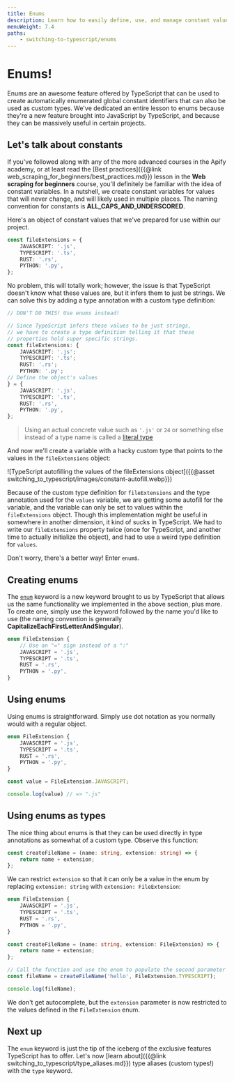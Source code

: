 ```yaml
---
title: Enums
description: Learn how to easily define, use, and manage constant values using this epic feature called "enums" that TypeScript brings to the table.
menuWeight: 7.4
paths:
    - switching-to-typescript/enums
---
```


# [](#enums) Enums!

Enums are an awesome feature offered by TypeScript that can be used to create automatically enumerated global constant identifiers that can also be used as custom types. We've dedicated an entire lesson to enums because they're a new feature brought into JavaScript by TypeScript, and because they can be massively useful in certain projects.

## [](#lets-talk-about-constants) Let's talk about constants

If you've followed along with any of the more advanced courses in the Apify academy, or at least read the [Best practices]({{@link web_scraping_for_beginners/best_practices.md}}) lesson in the **Web scraping for beginners** course, you'll definitely be familiar with the idea of constant variables. In a nutshell, we create constant variables for values that will never change, and will likely used in multiple places. The naming convention for constants is **ALL_CAPS_AND_UNDERSCORED**.

Here's an object of constant values that we've prepared for use within our project.

```TypeScript
const fileExtensions = {
    JAVASCRIPT: '.js',
    TYPESCRIPT: '.ts',
    RUST: '.rs',
    PYTHON: '.py',
};
```

No problem, this will totally work; however, the issue is that TypeScript doesn't know what these values are, but it infers them to just be strings. We can solve this by adding a type annotation with a custom type definition:

```TypeScript
// DON'T DO THIS! Use enums instead!

// Since TypeScript infers these values to be just strings,
// we have to create a type definition telling it that these
// properties hold super specific strings.
const fileExtensions: {
    JAVASCRIPT: '.js';
    TYPESCRIPT: '.ts';
    RUST: '.rs';
    PYTHON: '.py';
// Define the object's values
} = {
    JAVASCRIPT: '.js',
    TYPESCRIPT: '.ts',
    RUST: '.rs',
    PYTHON: '.py',
};
```

> Using an actual concrete value such as `'.js'` or `24` or something else instead of a type name is called a [literal type](https://www.typescriptlang.org/docs/handbook/literal-types.html)

And now we'll create a variable with a hacky custom type that points to the values in the `fileExtensions` object:

![TypeScript autofilling the values of the fileExtensions object]({{@asset switching_to_typescript/images/constant-autofill.webp}})

Because of the custom type definition for `fileExtensions` and the type annotation used for the `values` variable, we are getting some autofill for the variable, and the variable can only be set to values within the `fileExtensions` object. Though this implementation might be useful in somewhere in another dimension, it kind of sucks in TypeScript. We had to write our `fileExtensions` property twice (once for TypeScript, and another time to actually initialize the object), and had to use a weird type definition for `values`.

Don't worry, there's a better way! Enter `enum`s.

## [](#creating-enums) Creating enums

The [`enum`](https://www.typescriptlang.org/docs/handbook/enums.html) keyword is a new keyword brought to us by TypeScript that allows us the same functionality we implemented in the above section, plus more. To create one, simply use the keyword followed by the name you'd like to use (the naming convention is generally **CapitalizeEachFirstLetterAndSingular**).

```TypeScript
enum FileExtension {
    // Use an "=" sign instead of a ":"
    JAVASCRIPT = '.js',
    TYPESCRIPT = '.ts',
    RUST = '.rs',
    PYTHON = '.py',
}
```

## [](#using-enums) Using enums

Using enums is straightforward. Simply use dot notation as you normally would with a regular object.

```TypeScript
enum FileExtension {
    JAVASCRIPT = '.js',
    TYPESCRIPT = '.ts',
    RUST = '.rs',
    PYTHON = '.py',
}

const value = FileExtension.JAVASCRIPT;

console.log(value) // => ".js"
```

## [](#using-enums-as-types) Using enums as types

The nice thing about enums is that they can be used directly in type annotations as somewhat of a custom type. Observe this function:

```TypeScript
const createFileName = (name: string, extension: string) => {
    return name + extension;
};
```

We can restrict `extension` so that it can only be a value in the enum by replacing `extension: string` with `extension: FileExtension`:

```Typescript
enum FileExtension {
    JAVASCRIPT = '.js',
    TYPESCRIPT = '.ts',
    RUST = '.rs',
    PYTHON = '.py',
}

const createFileName = (name: string, extension: FileExtension) => {
    return name + extension;
};

// Call the function and use the enum to populate the second parameter
const fileName = createFileName('hello', FileExtension.TYPESCRIPT);

console.log(fileName);
```

We don't get autocomplete, but the `extension` parameter is now restricted to the values defined in the `FileExtension` enum.

## [](#next) Next up

The `enum` keyword is just the tip of the iceberg of the exclusive features TypeScript has to offer. Let's now [learn about]({{@link switching_to_typescript/type_aliases.md}}) type aliases (custom types!) with the `type` keyword.
